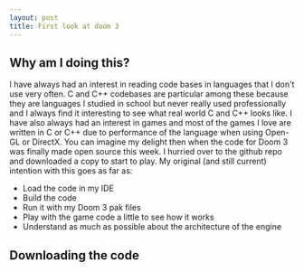 ```yaml
---
layout: post
title: First look at doom 3
---
```


## Why am I doing this?

I have always had an interest in reading code bases in languages that I don't use very often. C and C++ codebases are particular among these because they are languages I studied in school but never really used professionally and I always find it interesting to see what real world C and C++ looks like. I have also always had an interest in games and most of the games I love are written in C or C++ due to performance of the language when using Open-GL or DirectX.
You can imagine my delight then when the code for Doom 3 was finally made open source this week. I hurried over to the github repo and downloaded a copy to start to play. My original (and still current) intention with this goes as far as:

- Load the code in my IDE
- Build the code
- Run it with my Doom 3 pak files 
- Play with the game code a little to see how it works
- Understand as much as possible about the architecture of the engine

## Downloading the code
